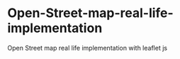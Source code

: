 # Open-Street-map-real-life-implementation
Open Street map real life implementation with leaflet js
